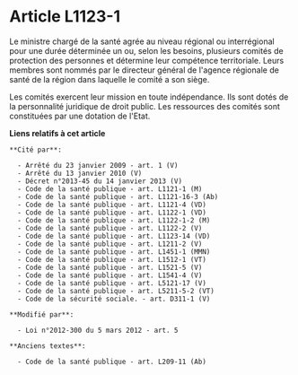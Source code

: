 # Article L1123-1

Le ministre chargé de la santé agrée au niveau régional ou interrégional pour une durée déterminée un ou, selon les besoins,
plusieurs comités de protection des personnes et détermine leur compétence territoriale. Leurs membres sont nommés par le
directeur général de l'agence régionale de santé de la région dans laquelle le comité a son siège.

Les comités exercent leur mission en toute indépendance. Ils sont dotés de la personnalité juridique de droit public. Les
ressources des comités sont constituées par une dotation de l'Etat.

**Liens relatifs à cet article**

	**Cité par**:

	  - Arrêté du 23 janvier 2009 - art. 1 (V)
	  - Arrêté du 13 janvier 2010 (V)
	  - Décret n°2013-45 du 14 janvier 2013 (V)
	  - Code de la santé publique - art. L1121-1 (M)
	  - Code de la santé publique - art. L1121-16-3 (Ab)
	  - Code de la santé publique - art. L1121-4 (VD)
	  - Code de la santé publique - art. L1122-1 (VD)
	  - Code de la santé publique - art. L1122-1-2 (M)
	  - Code de la santé publique - art. L1122-2 (V)
	  - Code de la santé publique - art. L1123-14 (VD)
	  - Code de la santé publique - art. L1211-2 (V)
	  - Code de la santé publique - art. L1451-1 (MMN)
	  - Code de la santé publique - art. L1512-1 (VT)
	  - Code de la santé publique - art. L1521-5 (V)
	  - Code de la santé publique - art. L1541-4 (V)
	  - Code de la santé publique - art. L5121-17 (V)
	  - Code de la santé publique - art. L5211-5-2 (VT)
	  - Code de la sécurité sociale. - art. D311-1 (V)

	**Modifié par**:

	  - Loi n°2012-300 du 5 mars 2012 - art. 5

	**Anciens textes**:

	  - Code de la santé publique - art. L209-11 (Ab)
